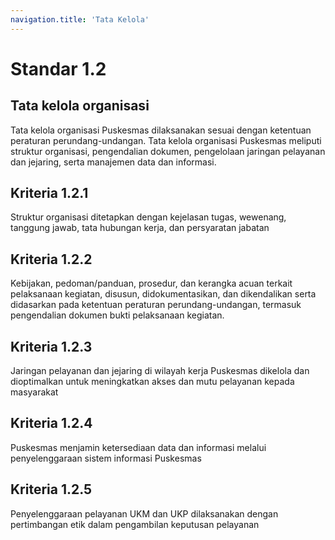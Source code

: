 ```yaml
---
navigation.title: 'Tata Kelola'
---
```


# Standar 1.2 

## Tata kelola organisasi 

Tata kelola organisasi Puskesmas dilaksanakan sesuai dengan ketentuan peraturan perundang-undangan. 
Tata kelola organisasi Puskesmas meliputi struktur organisasi, pengendalian dokumen, pengelolaan jaringan pelayanan dan jejaring, serta manajemen data dan informasi. 
## Kriteria 1.2.1 
Struktur organisasi ditetapkan dengan kejelasan tugas, wewenang, tanggung jawab, tata hubungan kerja, dan persyaratan jabatan 
## Kriteria 1.2.2 
Kebijakan, pedoman/panduan, prosedur, dan kerangka acuan terkait pelaksanaan kegiatan, disusun, didokumentasikan, dan dikendalikan serta didasarkan pada ketentuan peraturan perundang-undangan, termasuk pengendalian dokumen bukti pelaksanaan kegiatan. 
## Kriteria 1.2.3 
Jaringan pelayanan dan jejaring di wilayah kerja Puskesmas dikelola dan dioptimalkan untuk meningkatkan akses dan mutu pelayanan kepada masyarakat 
## Kriteria 1.2.4 
Puskesmas menjamin ketersediaan data dan informasi melalui penyelenggaraan sistem informasi Puskesmas 
## Kriteria 1.2.5 
Penyelenggaraan pelayanan UKM dan UKP dilaksanakan dengan pertimbangan etik dalam pengambilan keputusan pelayanan 
